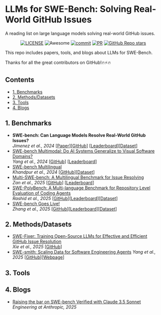# LLMs for SWE-Bench: Solving Real-World GitHub Issues
A reading list on large language models solving real-world GitHub issues.

<div align="center">

[![LICENSE](https://img.shields.io/github/license/wasiahmad/Awesome-LLM-SWE-Bench)](https://github.com/wasiahmad/Awesome-LLM-SWE-Bench/blob/main/LICENSE)
![Awesome](https://cdn.rawgit.com/sindresorhus/awesome/d7305f38d29fed78fa85652e3a63e154dd8e8829/media/badge.svg)
[![commit](https://img.shields.io/github/last-commit/wasiahmad/Awesome-LLM-SWE-Bench?color=blue)](https://github.com/wasiahmad/Awesome-LLM-SWE-Bench/commits/main)
[![PR](https://img.shields.io/badge/PRs-Welcome-red)](https://github.com/wasiahmad/Awesome-LLM-SWE-Bench/pulls)
[![GitHub Repo stars](https://img.shields.io/github/stars/wasiahmad/Awesome-LLM-SWE-Bench)](https://github.com/wasiahmad/Awesome-LLM-SWE-Bench)
<!-- ![license](https://img.shields.io/bower/l/bootstrap?style=plastic) -->

</div>

This repo includes papers, tools, and blogs about LLMs for SWE-Bench.

Thanks for all the great contributors on GitHub!🔥⚡🔥

## Contents

- [1. Benchmarks](#1-benchmarks)
- [2. Methods/Datasets](#2-methods-datasets)
- [3. Tools](#3-tools)
- [4. Blogs](#4-blogs)

## 1. Benchmarks
- **SWE-bench: Can Language Models Resolve Real-World GitHub Issues?** <br> 
  *Jimenez et al., 2024* [[Paper](https://arxiv.org/abs/2310.06770)][[GitHub](https://github.com/SWE-bench/SWE-bench/tree/main)] [[Leaderboard](https://www.swebench.com/)][[Dataset](https://huggingface.co/datasets/princeton-nlp/SWE-bench)]
- [SWE-bench Multimodal: Do AI Systems Generalize to Visual Software Domains?](https://arxiv.org/abs/2410.03859)<br>
  *Yang et al., 2024* [[GitHub](https://github.com/SWE-bench/SWE-bench/tree/main)] [[Leaderboard](https://www.swebench.com/multimodal.html)]
- [SWE-bench Multilingual](https://kabirk.com/multilingual)<br>
  *Khandpur et al., 2024* [[GitHub](https://github.com/SWE-bench/SWE-bench/tree/main)][[Dataset](https://huggingface.co/datasets/SWE-bench/SWE-bench_Multilingual)]
- [Multi-SWE-bench: A Multilingual Benchmark for Issue Resolving](https://arxiv.org/pdf/2504.02605)<br>
  *Zan et al., 2025* [[GitHub](https://github.com/multi-swe-bench/multi-swe-bench)] [[Leaderboard](https://multi-swe-bench.github.io/)]
- [SWE-PolyBench: A Multi-language Benchmark for Repository Level Evaluation of Coding Agents](https://arxiv.org/abs/2504.08703)<br>
  *Rashid et al., 2025* [[GitHub](https://github.com/amazon-science/SWE-PolyBench)][[Leaderboard](https://amazon-science.github.io/SWE-PolyBench/)][[Dataset](https://huggingface.co/datasets/AmazonScience/SWE-PolyBench)]
- [SWE-bench Goes Live!](https://arxiv.org/abs/2505.23419)<br>
  *Zhang et al., 2025* [[GitHub](https://github.com/microsoft/SWE-bench-Live)][[Leaderboard](https://swe-bench-live.github.io/)][[Dataset](https://huggingface.co/datasets/SWE-bench-Live/SWE-bench-Live)]

## 2. Methods/Datasets
- [SWE-Fixer: Training Open-Source LLMs for Effective and Efficient GitHub Issue Resolution](https://arxiv.org/abs/2501.05040)<br>
  *Xie et al., 2025* [[GitHub](https://github.com/InternLM/SWE-Fixer)]
- [SWE-smith: Scaling Data for Software Engineering Agents](https://arxiv.org/abs/2504.21798)
  *Yang et al., 2025* [[GitHub](https://github.com/SWE-bench/SWE-smith)][[Webpage](https://swesmith.com/)]

## 3. Tools


## 4. Blogs

- [Raising the bar on SWE-bench Verified with Claude 3.5 Sonnet](https://www.anthropic.com/engineering/swe-bench-sonnet)<br>
  *Engineering at Anthropic, 2025*


